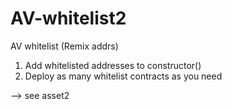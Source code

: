 # AV-whitelist2
AV whitelist (Remix addrs)

1) Add whitelisted addresses to constructor()
2) Deploy as many whitelist contracts as you need

--> see asset2
